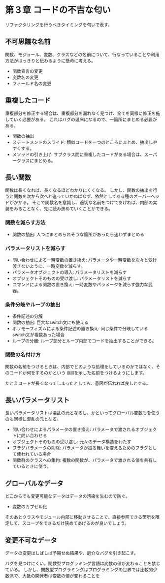 # 第３章 コードの不吉な匂い

リファクタリングを行うべきタイミングを匂いで表す。

## 不可思議な名前

関数、モジュール、変数、クラスなどの名前について、行なっていることや利用方法がはっきりと伝わるように懸命に考える。

- 関数宣言の変更
- 変数名の変更
- フィールド名の変更

## 重複したコード

重複部分を修正する場合は、重複部分を漏れなく見つけ、全てを同様に修正を施していく必要がある。
これはバグの温床になるので、一箇所にまとめる必要がある。

- 関数の抽出
- ステートメントのスライド: 類似コードを一つのところにまとめ、抽出しやすくする。
- メソッドの引き上げ: サブクラス間に重複したコードがある場合は、スーパークラスにまとめる。

## 長い関数

関数は長くなれば、長くなるほどわかりにくくなる。
しかし、関数の抽出を行うと関数を次から次へと追っていかねばなず、依然としてある種のオーバーヘッドがかかる。
そこで関数名を意識し、適切な名前をつけてあげれば、内部の実装をみることなく、先に読み進めていくことができる。

### 関数を減らす方法

- 関数の抽出: 人つにまとめられそうな箇所があったら迷わずまとめる

### パラメータリストを減らす

- 問い合わせによる一時変数の置き換え: パラメータや一時変数を次々と受け渡さないように、一時変数を減らす。
- パラメータオブジェクトの導入: パラメータリストを減らす
- オブジェクトそのものの受け渡し: パラメータリストを減らす
- コマンドによる関数の置き換え: 一時変数やパラメータを減らす強力な武器。

### 条件分岐やループの抽出

- 条件記述の分解
- 関数の抽出: 巨大なswitch文にも使える
- ポリモーフィズムによる条件記述の置き換え: 同じ条件で分岐しているswitch文が複数あった場合
- ループの分離: ループ部分とループ内部でコードを抽出することができる。

### 関数の名付け方

関数の名前をつけるときは、内部でどのような処理をしているのかではなく、そのコードが何をするのかという `意図`を示した名前をつけるようにします。

たとえコードが長くなってしまったとしても、意図が伝われば良しとする。

## 長いパラメータリスト

長いパラメータリストは混乱の元となるし、かといってグローバル変数もを使うのも同様に混乱の元となる。

- 問い合わせによるパラメータの置き換え: パラメータで渡されるオブジェクトに問い合わせる
- オブジェクトそのものの受け渡し: 元々のデータ構造をわたす
- フラグパラメータの削除: パラメータが振る舞いを変えるためのフラグとして使われている場合
- 関数群のクラスへの集約: 複数の関数が、パラメータで渡される値を共有しているときに使う。

## グローバルなデータ

どこからでも変更可能なデータはデータの汚染を生むので防ぐ。

- 変数のカプセル化

そのあとクラスやモジュール内部に移動させることで、直接参照できる箇所を限定して、スコープをできるだけ狭めてあげるのが良いでしょう。

## 変更不可なデータ

データの変更はしばしば予期せぬ結果や、厄介なバグを引き起こす。

バグを見つけにくい。関数型プログラミング言語は変数の値が変わることを禁じている。
しかし、関数型プログラミングはプログラミングの世界では比較的少数派で、大抵の開発者は変数の値が変わることを

